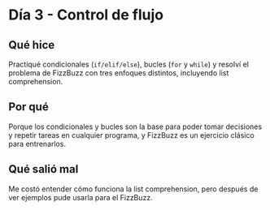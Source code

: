 # Día 3 - Control de flujo

## Qué hice
Practiqué condicionales (`if/elif/else`), bucles (`for` y `while`) y resolví el problema de FizzBuzz con tres enfoques distintos, incluyendo list comprehension.

## Por qué
Porque los condicionales y bucles son la base para poder tomar decisiones y repetir tareas en cualquier programa, y FizzBuzz es un ejercicio clásico para entrenarlos.

## Qué salió mal
Me costó entender cómo funciona la list comprehension, pero después de ver ejemplos pude usarla para el FizzBuzz.
